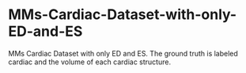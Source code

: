 # MMs-Cardiac-Dataset-with-only-ED-and-ES
MMs Cardiac Dataset with only ED and ES. The ground truth is labeled cardiac and the volume of each cardiac structure.
